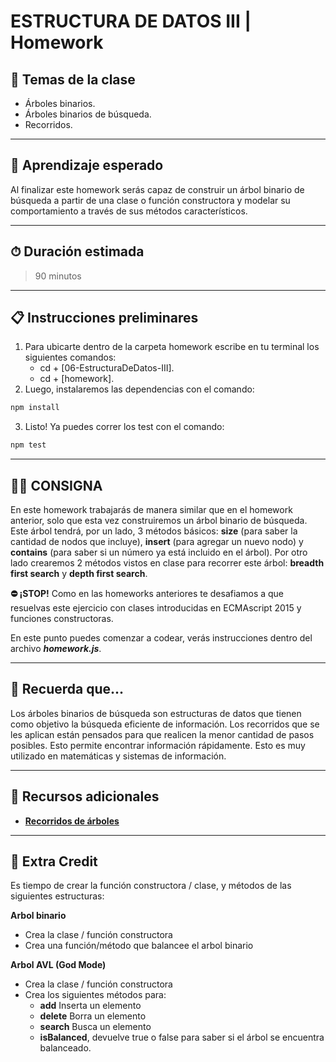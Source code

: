 # ESTRUCTURA DE DATOS III | Homework

## 📒 Temas de la clase

-  Árboles binarios.
-  Árboles binarios de búsqueda.
-  Recorridos.

---

## 👀 Aprendizaje esperado

Al finalizar este homework serás capaz de construir un árbol binario de búsqueda a partir de una clase o función constructora y modelar su comportamiento a través de sus métodos característicos.

---

## ⏱ Duración estimada

> 90 minutos

---

## 📋 Instrucciones preliminares

1. Para ubicarte dentro de la carpeta homework escribe en tu terminal los siguientes comandos:
   -  cd + [06-EstructuraDeDatos-III].
   -  cd + [homework].
2. Luego, instalaremos las dependencias con el comando:

```javascript
npm install
```

3. Listo! Ya puedes correr los test con el comando:

```javascript
npm test
```

---

## 👩‍💻 **CONSIGNA**

En este homework trabajarás de manera similar que en el homework anterior, solo que esta vez construiremos un árbol binario de búsqueda. Este árbol tendrá, por un lado, 3 métodos básicos: **size** (para saber la cantidad de nodos que incluye), **insert** (para agregar un nuevo nodo) y **contains** (para saber si un número ya está incluido en el árbol). Por otro lado crearemos 2 métodos vistos en clase para recorrer este árbol: **breadth first search** y **depth first search**.

**⛔️ ¡STOP!** Como en las homeworks anteriores te desafiamos a que resuelvas este ejercicio con clases introducidas en ECMAscript 2015 y funciones constructoras.

En este punto puedes comenzar a codear, verás instrucciones dentro del archivo _**homework.js**_.

---

## 🧠 Recuerda que...

Los árboles binarios de búsqueda son estructuras de datos que tienen como objetivo la búsqueda eficiente de información. Los recorridos que se les aplican están pensados para que realicen la menor cantidad de pasos posibles. Esto permite encontrar información rápidamente. Esto es muy utilizado en matemáticas y sistemas de información.

---

## 🔎 Recursos adicionales

-  **[Recorridos de árboles](https://es.wikipedia.org/wiki/Recorrido_de_%C3%A1rboles)**

---

## 📢 Extra Credit

Es tiempo de crear la función constructora / clase, y métodos de las siguientes estructuras:

**Arbol binario**

-  Crea la clase / función constructora
-  Crea una función/método que balancee el arbol binario

**Arbol AVL (God Mode)**

-  Crea la clase / función constructora
-  Crea los siguientes métodos para:
   -  **add** Inserta un elemento
   -  **delete** Borra un elemento
   -  **search** Busca un elemento
   -  **isBalanced**, devuelve true o false para saber si el árbol se encuentra balanceado.
